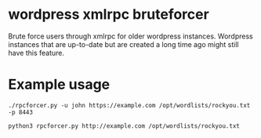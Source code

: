 # wordpress xmlrpc bruteforcer
Brute force users through xmlrpc for older wordpress instances. Wordpress instances that are up-to-date but are created a long time ago might still have this feature.

# Example usage
`./rpcforcer.py -u john https://example.com /opt/wordlists/rockyou.txt -p 8443`

`python3 rpcforcer.py http://example.com /opt/wordlists/rockyou.txt`
